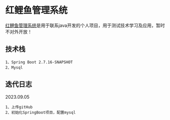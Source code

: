 # 红鲤鱼管理系统
[红鲤鱼管理系统](https://github.com/KoNaan/rpm.git)是用于联系java开发的个人项目，用于测试技术学习及应用，暂时不对外开放！


## 技术栈
```
1、Spring Boot 2.7.16-SNAPSHOT
2、Mysql
```

## 迭代日志
2023.09.05
```
1、上传gitHub
2、初始化SpringBoot项目，配置mysql
```

